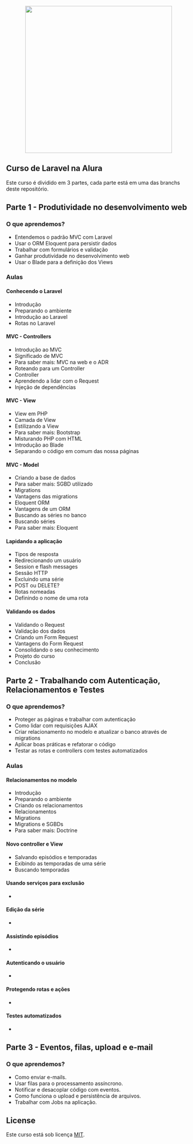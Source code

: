 <p align="center"><a href="https://laravel.com" target="_blank"><img src="https://raw.githubusercontent.com/laravel/art/master/logo-lockup/5%20SVG/2%20CMYK/1%20Full%20Color/laravel-logolockup-cmyk-red.svg" width="400"></a></p>

## Curso de Laravel na Alura

Este curso é dividido em 3 partes, cada parte está em uma das branchs deste repositório.

## Parte 1 - Produtividade no desenvolvimento web
### O que aprendemos?
- Entendemos o padrão MVC com Laravel
- Usar o ORM Eloquent para persistir dados
- Trabalhar com formulários e validação
- Ganhar produtividade no desenvolvimento web
- Usar o Blade para a definição dos Views

### Aulas
#### Conhecendo o Laravel
- Introdução
- Preparando o ambiente
- Introdução ao Laravel
- Rotas no Laravel

#### MVC - Controllers
- Introdução ao MVC
- Significado de MVC
- Para saber mais: MVC na web e o ADR
- Roteando para um Controller
- Controller
- Aprendendo a lidar com o Request
- Injeção de dependências

#### MVC - View
- View em PHP
- Camada de View
- Estilizando a View
- Para saber mais: Bootstrap
- Misturando PHP com HTML
- Introdução ao Blade
- Separando o código em comum das nossa páginas

#### MVC - Model
- Criando a base de dados
- Para saber mais: SGBD utilizado
- Migrations
- Vantagens das migrations
- Eloquent ORM
- Vantagens de um ORM
- Buscando as séries no banco
- Buscando séries
- Para saber mais: Eloquent

#### Lapidando a aplicação
- Tipos de resposta
- Redirecionando um usuário
- Session e flash messages
- Sessão HTTP
- Excluindo uma série
- POST ou DELETE?
- Rotas nomeadas
- Definindo o nome de uma rota

#### Validando os dados
- Validando o Request
- Validação dos dados
- Criando um Form Request
- Vantagens do Form Request
- Consolidando o seu conhecimento
- Projeto do curso
- Conclusão

## Parte 2 - Trabalhando com Autenticação, Relacionamentos e Testes
### O que aprendemos?
- Proteger as páginas e trabalhar com autenticação
- Como lidar com requisições AJAX
- Criar relacionamento no modelo e atualizar o banco através de migrations
- Aplicar boas práticas e refatorar o código
- Testar as rotas e controllers com testes automatizados

### Aulas
#### Relacionamentos no modelo
- Introdução
- Preparando o ambiente
- Criando os relacionamentos
- Relacionamentos
- Migrations
- Migrations e SGBDs
- Para saber mais: Doctrine

#### Novo controller e View
- Salvando episódios e temporadas
- Exibindo as temporadas de uma série
- Buscando temporadas

#### Usando serviços para exclusão
- 

#### Edição da série
- 

#### Assistindo episódios
- 

#### Autenticando o usuário
- 

#### Protegendo rotas e ações
- 

#### Testes automatizados
- 

## Parte 3 - Eventos, filas, upload e e-mail
### O que aprendemos?
- Como enviar e-mails.
- Usar filas para o processamento assíncrono.
- Notificar e desacoplar código com eventos.
- Como funciona o upload e persistência de arquivos.
- Trabalhar com Jobs na aplicação.

## License

Este curso está sob licença [MIT](https://opensource.org/licenses/MIT).
